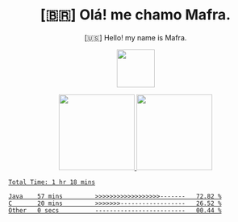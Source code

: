 
<!--Titulo-->           
<h1 align="center">
 [🇧🇷] Olá! me chamo Mafra.
</h1>
<p align="center">
 [🇺🇸] Hello! my name is Mafra.
</p>
<p align="center">
<img src="https://media3.giphy.com/media/hu9xj9UtxpoY3oytsh/giphy.gif?cid=ecf05e47xx6fyhk8nnij7i7v1wr8yoij8jabs4xuww5k8apm&rid=giphy.gif&ct=s" width="75" height="75"/>
</p>

<!--<pre>
    
</pre>-->

<div align="center">
  <a href="https://github.com/MafraLP">
  <img height="150em" src="https://github-readme-stats.vercel.app/api?username=MafraLP&show_icons=true&theme=dark&include_all_commits=true&count_private=true"/>
  <img height="150em" src="https://github-readme-stats.vercel.app/api/top-langs/?username=MafraLP&layout=compact&langs_count=7&theme=dark"/>
</div>
<!--START_SECTION:waka-->

```text
Total Time: 1 hr 18 mins

Java    57 mins         >>>>>>>>>>>>>>>>>>-------   72.82 %
C       20 mins         >>>>>>>------------------   26.52 %
Other   0 secs          -------------------------   00.44 %
```

<!--END_SECTION:waka-->



